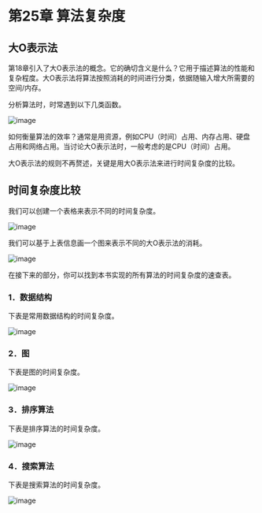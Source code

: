 # 第25章 算法复杂度
## 大O表示法
第18章引入了大O表示法的概念。它的确切含义是什么？它用于描述算法的性能和复杂程度。大O表示法将算法按照消耗的时间进行分类，依据随输入增大所需要的空间/内存。

分析算法时，时常遇到以下几类函数。

![image](http://p4ui.toweydoc.tech:20080/images/stydocs/image.28luk1uabhjw.png)

如何衡量算法的效率？通常是用资源，例如CPU（时间）占用、内存占用、硬盘占用和网络占用。当讨论大O表示法时，一般考虑的是CPU（时间）占用。

大O表示法的规则不再赘述，关键是用大O表示法来进行时间复杂度的比较。

## 时间复杂度比较
我们可以创建一个表格来表示不同的时间复杂度。

![image](http://p4ui.toweydoc.tech:20080/images/stydocs/image.3si97xnv9qk0.png)

我们可以基于上表信息画一个图来表示不同的大O表示法的消耗。

![image](http://p4ui.toweydoc.tech:20080/images/stydocs/image.4imootxs61a0.png)

在接下来的部分，你可以找到本书实现的所有算法的时间复杂度的速查表。

### 1．数据结构
下表是常用数据结构的时间复杂度。

![image](http://p4ui.toweydoc.tech:20080/images/stydocs/image.3y1qsh69pl40.png)

### 2．图
下表是图的时间复杂度。

![image](http://p4ui.toweydoc.tech:20080/images/stydocs/image.zf81ljg9iwg.png)

### 3．排序算法
下表是排序算法的时间复杂度。

![image](http://p4ui.toweydoc.tech:20080/images/stydocs/image.7h1q1ee4g6o0.png)

### 4．搜索算法
下表是搜索算法的时间复杂度。

![image](http://p4ui.toweydoc.tech:20080/images/stydocs/image.4p13apjaab20.png)

